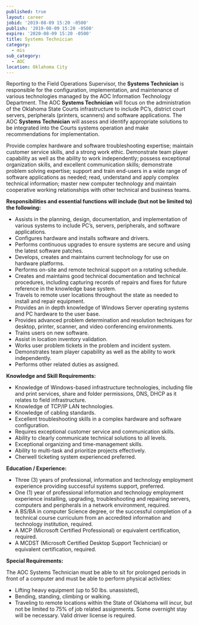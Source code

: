 ```yaml
---
published: true
layout: career
jobid: '2019-08-09 15:20 -0500'
publish: '2019-08-09 15:20 -0500'
expire: '2020-08-09 15:20 -0500'
title: Systems Technician
category:
  - mis
sub_category:
  - AOC
location: Oklahoma City
---
```

Reporting to the Field Operations Supervisor, the **Systems Technician** is responsible for the configuration, implementation, and maintenance of various technologies managed by the AOC Information Technology Department. The AOC **Systems Technician** will focus on the administration of the Oklahoma State Courts infrastructure to include PC’s, district court servers, peripherals (printers, scanners) and software applications. The AOC **Systems Technician** will assess and identify appropriate solutions to be integrated into the Courts systems operation and make recommendations for implementation.

Provide complex hardware and software troubleshooting expertise; maintain customer service skills, and a strong work ethic. Demonstrate team player capability as well as the ability to work independently; possess exceptional organization skills, and excellent communication skills; demonstrate problem solving expertise; support and train end-users in a wide range of software applications as needed; read, understand and apply complex technical information; master new computer technology and maintain cooperative working relationships with other technical and business teams.

**Responsibilities and essential functions will include (but not be limited to) the following:**  

- Assists in the planning, design, documentation, and implementation of various systems to include PC’s, servers, peripherals, and software applications.   
- Configures hardware and installs software and drivers.
- Performs continuous upgrades to ensure systems are secure and using the latest software patches.       
- Develops, creates and maintains current technology for use on hardware platforms.
- Performs on-site and remote technical support on a rotating schedule.
- Creates and maintains good technical documentation and technical procedures, including capturing records of repairs and fixes for future reference in the knowledge base system.
- Travels to remote user locations throughout the state as needed to install and repair equipment.
- Provides an in depth knowledge of Windows Server operating systems and PC hardware to the user base.
- Provides advanced problem determination and resolution techniques for desktop, printer, scanner, and video conferencing environments.
- Trains users on new software.
- Assist in location inventory validation.
- Works user problem tickets in the problem and incident system.
- Demonstrates team player capability as well as the ability to work independently.
- Performs other related duties as assigned. 

**Knowledge and Skill Requirements:**

- Knowledge of Windows-based infrastructure technologies, including file and print services, share and folder permissions, DNS, DHCP as it relates to field infrastructure. 
- Knowledge of TCP/IP LAN technologies.
- Knowledge of cabling standards.
- Excellent troubleshooting skills in a complex hardware and software configuration.
- Requires exceptional customer service and communication skills.
- Ability to clearly communicate technical solutions to all levels.
- Exceptional organizing and time-management skills.
- Ability to multi-task and prioritize projects effectively.
- Cherwell ticketing system experienced preferred.

**Education / Experience:**

- Three (3) years of professional, information and technology employment experience providing successful systems support, preferred.
- One (1) year of professional information and technology employment experience installing, upgrading, troubleshooting and repairing servers, computers and peripherals in a network environment, required.
- A BS/BA in computer Science degree, or the successful completion of a technical course curriculum from an accredited information and technology institution, required.
- A MCP (Microsoft Certified Professional) or equivalent certification, required.
- A MCDST (Microsoft Certified Desktop Support Technician) or equivalent certification, required.


**Special Requirements:**

The AOC Systems Technician must be able to sit for prolonged periods in front of a computer and must be able to perform physical activities:

- Lifting heavy equipment (up to 50 lbs. unassisted), 
- Bending, standing, climbing or walking.  
- Traveling to remote locations within the State of Oklahoma will incur, but not be limited to 75% of job related assignments. Some overnight stay will be necessary.  Valid driver license is required.

